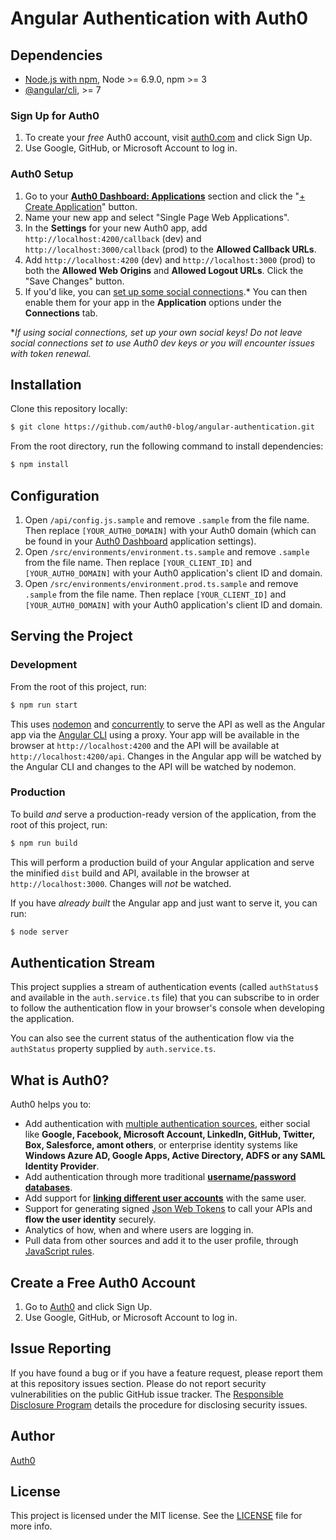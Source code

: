 # Angular Authentication with Auth0

## Dependencies

* [Node.js with npm](http://nodejs.org), Node >= 6.9.0, npm >= 3
* [@angular/cli](https://github.com/angular/angular-cli), >= 7

### Sign Up for Auth0

1. To create your _free_ Auth0 account, visit [auth0.com](https://auth0.com) and click Sign Up.
2. Use Google, GitHub, or Microsoft Account to log in.

### Auth0 Setup

1. Go to your [**Auth0 Dashboard: Applications**](https://manage.auth0.com/#/applications) section and click the "[+ Create Application](https://manage.auth0.com/#/applications/create)" button.
2. Name your new app and select "Single Page Web Applications".
3. In the **Settings** for your new Auth0 app, add `http://localhost:4200/callback` (dev) and `http://localhost:3000/callback` (prod) to the **Allowed Callback URLs**.
4. Add `http://localhost:4200` (dev) and `http://localhost:3000` (prod) to both the **Allowed Web Origins** and **Allowed Logout URLs**. Click the "Save Changes" button.
5. If you'd like, you can [set up some social connections](https://manage.auth0.com/#/connections/social).* You can then enable them for your app in the **Application** options under the **Connections** tab.

*_If using social connections, set up your own social keys! Do not leave social connections set to use Auth0 dev keys or you will encounter issues with token renewal._

## Installation

Clone this repository locally:

```bash
$ git clone https://github.com/auth0-blog/angular-authentication.git
```

From the root directory, run the following command to install dependencies:

```bash
$ npm install
```

## Configuration

1. Open `/api/config.js.sample` and remove `.sample` from the file name. Then replace `[YOUR_AUTH0_DOMAIN]` with your Auth0 domain (which can be found in your [Auth0 Dashboard](https://manage.auth0.com) application settings).
2. Open `/src/environments/environment.ts.sample` and remove `.sample` from the file name. Then replace `[YOUR_CLIENT_ID]` and `[YOUR_AUTH0_DOMAIN]` with your Auth0 application's client ID and domain.
3. Open `/src/environments/environment.prod.ts.sample` and remove `.sample` from the file name. Then replace `[YOUR_CLIENT_ID]` and `[YOUR_AUTH0_DOMAIN]` with your Auth0 application's client ID and domain.

## Serving the Project

### Development

From the root of this project, run:

```bash
$ npm run start
```

This uses [nodemon](https://www.npmjs.com/package/nodemon) and [concurrently](https://www.npmjs.com/package/concurrently) to serve the API as well as the Angular app via the [Angular CLI](https://cli.angular.io) using a proxy. Your app will be available in the browser at `http://localhost:4200` and the API will be available at `http://localhost:4200/api`. Changes in the Angular app will be watched by the Angular CLI and changes to the API will be watched by nodemon.

### Production

To build _and_ serve a production-ready version of the application, from the root of this project, run:

```bash
$ npm run build
```

This will perform a production build of your Angular application and serve the minified `dist` build and API, available in the browser at `http://localhost:3000`. Changes will _not_ be watched.

If you have _already built_ the Angular app and just want to serve it, you can run:

```bash
$ node server
```

## Authentication Stream

This project supplies a stream of authentication events (called `authStatus$` and available in the `auth.service.ts` file) that you can subscribe to in order to follow the authentication flow in your browser's console when developing the application.

You can also see the current status of the authentication flow via the `authStatus` property supplied by `auth.service.ts`.

## What is Auth0?

Auth0 helps you to:

* Add authentication with [multiple authentication sources](https://docs.auth0.com/identityproviders), either social like **Google, Facebook, Microsoft Account, LinkedIn, GitHub, Twitter, Box, Salesforce, amont others**, or enterprise identity systems like **Windows Azure AD, Google Apps, Active Directory, ADFS or any SAML Identity Provider**.
* Add authentication through more traditional **[username/password databases](https://docs.auth0.com/mysql-connection-tutorial)**.
* Add support for **[linking different user accounts](https://docs.auth0.com/link-accounts)** with the same user.
* Support for generating signed [Json Web Tokens](https://docs.auth0.com/jwt) to call your APIs and **flow the user identity** securely.
* Analytics of how, when and where users are logging in.
* Pull data from other sources and add it to the user profile, through [JavaScript rules](https://docs.auth0.com/rules).

## Create a Free Auth0 Account

1. Go to [Auth0](https://auth0.com) and click Sign Up.
2. Use Google, GitHub, or Microsoft Account to log in.

## Issue Reporting

If you have found a bug or if you have a feature request, please report them at this repository issues section. Please do not report security vulnerabilities on the public GitHub issue tracker. The [Responsible Disclosure Program](https://auth0.com/whitehat) details the procedure for disclosing security issues.

## Author

[Auth0](auth0.com)

## License

This project is licensed under the MIT license. See the [LICENSE](LICENSE) file for more info.
